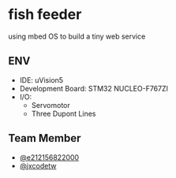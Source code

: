 # fish feeder

using mbed OS to build a tiny web service

## ENV

- IDE: uVision5
- Development Board: STM32 NUCLEO-F767ZI
- I/O:
  - Servomotor
  - Three Dupont Lines

## Team Member

- [@e212156822000](https://github.com/e212156822000)
- [@jxcodetw](https://github.com/jxcodetw)
